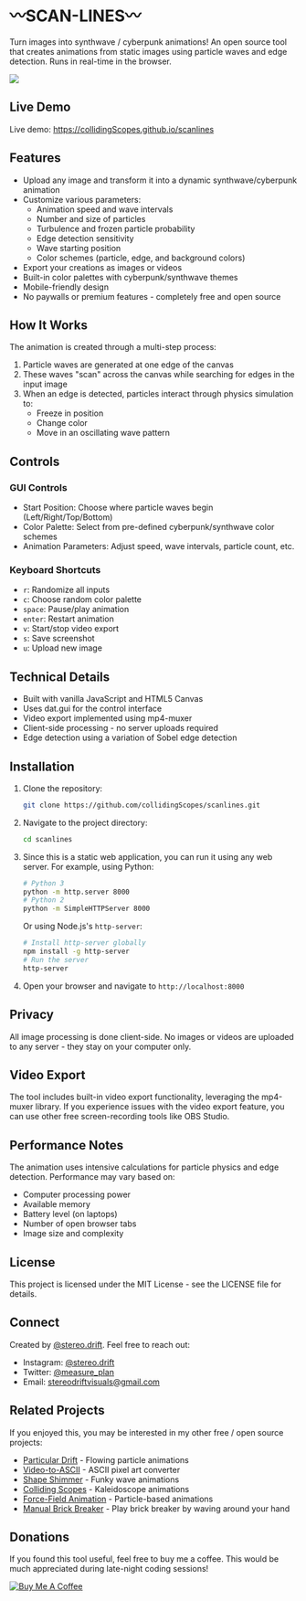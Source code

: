 # 〰️SCAN-LINES〰️

Turn images into synthwave / cyberpunk animations! An open source tool that creates animations from static images using particle waves and edge detection. Runs in real-time in the browser.

<img src="/assets/offPhase.gif">

## Live Demo

Live demo: <a href="https://collidingScopes.github.io/scanlines" rel="noopener" target="_blank">https://collidingScopes.github.io/scanlines</a>

## Features

- Upload any image and transform it into a dynamic synthwave/cyberpunk animation
- Customize various parameters:
  - Animation speed and wave intervals
  - Number and size of particles
  - Turbulence and frozen particle probability
  - Edge detection sensitivity
  - Wave starting position
  - Color schemes (particle, edge, and background colors)
- Export your creations as images or videos
- Built-in color palettes with cyberpunk/synthwave themes
- Mobile-friendly design
- No paywalls or premium features - completely free and open source

## How It Works

The animation is created through a multi-step process:
1. Particle waves are generated at one edge of the canvas
2. These waves "scan" across the canvas while searching for edges in the input image
3. When an edge is detected, particles interact through physics simulation to:
   - Freeze in position
   - Change color
   - Move in an oscillating wave pattern

## Controls

### GUI Controls
- Start Position: Choose where particle waves begin (Left/Right/Top/Bottom)
- Color Palette: Select from pre-defined cyberpunk/synthwave color schemes
- Animation Parameters: Adjust speed, wave intervals, particle count, etc.

### Keyboard Shortcuts
- `r`: Randomize all inputs
- `c`: Choose random color palette
- `space`: Pause/play animation
- `enter`: Restart animation
- `v`: Start/stop video export
- `s`: Save screenshot
- `u`: Upload new image

## Technical Details

- Built with vanilla JavaScript and HTML5 Canvas
- Uses dat.gui for the control interface
- Video export implemented using mp4-muxer
- Client-side processing - no server uploads required
- Edge detection using a variation of Sobel edge detection

## Installation

1. Clone the repository:
   ```bash
   git clone https://github.com/collidingScopes/scanlines.git
   ```

2. Navigate to the project directory:
   ```bash
   cd scanlines
   ```

3. Since this is a static web application, you can run it using any web server. For example, using Python:
   ```bash
   # Python 3
   python -m http.server 8000
   # Python 2
   python -m SimpleHTTPServer 8000
   ```

   Or using Node.js's `http-server`:
   ```bash
   # Install http-server globally
   npm install -g http-server
   # Run the server
   http-server
   ```

4. Open your browser and navigate to `http://localhost:8000`

## Privacy

All image processing is done client-side. No images or videos are uploaded to any server - they stay on your computer only.

## Video Export

The tool includes built-in video export functionality, leveraging the mp4-muxer library. If you experience issues with the video export feature, you can use other free screen-recording tools like OBS Studio.

## Performance Notes

The animation uses intensive calculations for particle physics and edge detection. Performance may vary based on:
- Computer processing power
- Available memory
- Battery level (on laptops)
- Number of open browser tabs
- Image size and complexity

## License

This project is licensed under the MIT License - see the LICENSE file for details.

## Connect

Created by [@stereo.drift](https://www.instagram.com/stereo.drift/). Feel free to reach out:
- Instagram: [@stereo.drift](https://www.instagram.com/stereo.drift/)
- Twitter: [@measure_plan](https://x.com/measure_plan)
- Email: stereodriftvisuals@gmail.com

## Related Projects

If you enjoyed this, you may be interested in my other free / open source projects:
- [Particular Drift](https://collidingScopes.github.io/particular-drift) - Flowing particle animations
- [Video-to-ASCII](https://collidingScopes.github.io/ascii) - ASCII pixel art converter
- [Shape Shimmer](https://collidingScopes.github.io/shimmer) - Funky wave animations
- [Colliding Scopes](https://collidingScopes.github.io) - Kaleidoscope animations
- [Force-Field Animation](https://collidingScopes.github.io/forcefield) - Particle-based animations
- [Manual Brick Breaker](https://manual-brick-breaker.netlify.app) - Play brick breaker by waving around your hand

## Donations
If you found this tool useful, feel free to buy me a coffee. This would be much appreciated during late-night coding sessions!

<a href="https://www.buymeacoffee.com/stereoDrift" target="_blank"><img src="https://www.buymeacoffee.com/assets/img/custom_images/yellow_img.png" alt="Buy Me A Coffee"></a>
